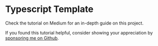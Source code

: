 # Typescript Template
Check the tutorial on Medium for an in-depth guide on this project.

If you found this tutorial helpful, consider showing your appreciation by [sponsoring me on Github](https://github.com/sponsors/Brandawg93).